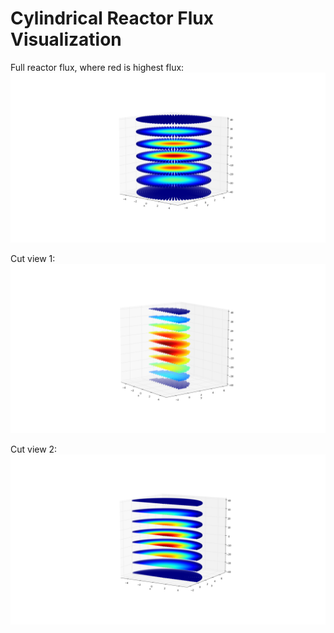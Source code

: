 # Cylindrical Reactor Flux Visualization

Full reactor flux, where red is highest flux:
![Alt text](2016_flux_visualization/full.png)

Cut view 1:
![Alt text](2016_flux_visualization/cut1.png)

Cut view 2:
![Alt text](2016_flux_visualization/cut2.png)

